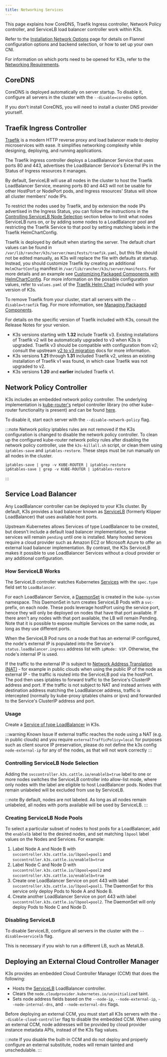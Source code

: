 ```yaml
---
title: Networking Services
---
```


This page explains how CoreDNS, Traefik Ingress controller, Network Policy controller, and ServiceLB load balancer controller work within K3s.

Refer to the [Installation Network Options](./basic-network-options.md) page for details on Flannel configuration options and backend selection, or how to set up your own CNI.

For information on which ports need to be opened for K3s, refer to the [Networking Requirements](../installation/requirements.md#networking).

## CoreDNS

CoreDNS is deployed automatically on server startup. To disable it, configure all servers in the cluster with the `--disable=coredns` option.

If you don't install CoreDNS, you will need to install a cluster DNS provider yourself.

## Traefik Ingress Controller

[Traefik](https://traefik.io/) is a modern HTTP reverse proxy and load balancer made to deploy microservices with ease. It simplifies networking complexity while designing, deploying, and running applications.

The Traefik ingress controller deploys a LoadBalancer Service that uses ports 80 and 443, advertises the LoadBalancer Service's External IPs in the Status of Ingress resources it manages.

By default, ServiceLB will use all nodes in the cluster to host the Traefik LoadBalancer Service, meaning ports 80 and 443 will not be usable for other HostPort or NodePort pods, and Ingress resources' Status will show all cluster members' node IPs.

To restrict the nodes used by Traefik, and by extension the node IPs advertised in the Ingress Status, you can follow the instructions in the [Controlling ServiceLB Node Selection](#controlling-servicelb-node-selection) section below to limit what nodes ServiceLB runs on, or by adding some nodes to a LoadBalancer pool and restricting the Traefik Service to that pool by setting matching labels in the Traefik HelmChartConfig.

Traefik is deployed by default when starting the server. The default chart values can be found in `/var/lib/rancher/k3s/server/manifests/traefik.yaml`, but this file should not be edited manually, as K3s will replace the file with defaults at startup. 
Instead, you should customize Traefik by creating an additional `HelmChartConfig` manifest in `/var/lib/rancher/k3s/server/manifests`.
For more details and an example see [Customizing Packaged Components with HelmChartConfig](../add-ons/helm.md#customizing-packaged-components-with-helmchartconfig).
For more information on the possible configuration values, refer to `values.yaml` of the [Traefik Helm Chart](https://github.com/k3s-io/k3s-charts/tree/main/charts/traefik) included with your version of K3s.

To remove Traefik from your cluster, start all servers with the `--disable=traefik` flag.
For more information, see [Managing Packaged Components](../installation/packaged-components.md).

For details on the specific version of Traefik included with K3s, consult the Release Notes for your version.
* K3s versions starting with **1.32** include Traefik v3. Existing installations of Traefik v2 will be automatically upgraded to v3 when K3s is upgraded.
  Traefik v3 should be compatible with configuration from v2; consult the upstream [v2 to v3 migration](https://doc.traefik.io/traefik/migrate/v2-to-v3/) docs for more information.
* K3s versions **1.21** through **1.31** included Traefik v2, unless an existing installation of Traefik v1 was found, in which case Traefik was not upgraded to v2.
* K3s versions **1.20** and **earlier** included Traefik v1.

## Network Policy Controller

K3s includes an embedded network policy controller. The underlying implementation is [kube-router's](https://github.com/cloudnativelabs/kube-router) netpol controller library (no other kube-router functionality is present) and can be found [here](https://github.com/k3s-io/k3s/tree/main/pkg/agent/netpol). 

To disable it, start each server with the `--disable-network-policy` flag.

:::note
Network policy iptables rules are not removed if the K3s configuration is changed to disable the network policy controller. To clean up the configured kube-router network policy rules after disabling the network policy controller, use the `k3s-killall.sh` script, or clean them using `iptables-save` and `iptables-restore`. These steps must be run manually on all nodes in the cluster.
```
iptables-save | grep -v KUBE-ROUTER | iptables-restore
ip6tables-save | grep -v KUBE-ROUTER | ip6tables-restore
```
:::

## Service Load Balancer

Any LoadBalancer controller can be deployed to your K3s cluster. By default, K3s provides a load balancer known as [ServiceLB](https://github.com/k3s-io/klipper-lb) (formerly Klipper LoadBalancer) that uses available host ports.

Upstream Kubernetes allows Services of type LoadBalancer to be created, but doesn't include a default load balancer implementation, so these services will remain `pending` until one is installed. Many hosted services require a cloud provider such as Amazon EC2 or Microsoft Azure to offer an external load balancer implementation. By contrast, the K3s ServiceLB makes it possible to use LoadBalancer Services without a cloud provider or any additional configuration.

### How ServiceLB Works

The ServiceLB controller watches Kubernetes [Services](https://kubernetes.io/docs/concepts/services-networking/service/) with the `spec.type` field set to `LoadBalancer`.

For each LoadBalancer Service, a [DaemonSet](https://kubernetes.io/docs/concepts/workloads/controllers/daemonset/) is created in the `kube-system` namespace. This DaemonSet in turn creates ServiceLB Pods with a `svc-` prefix, on each node. These pods leverage hostPort using the service port, hence they will only be deployed on nodes that have that port available. If there aren't any nodes with that port available, the LB will remain Pending. Note that it is possible to expose multiple Services on the same node, as long as they use different ports.

When the ServiceLB Pod runs on a node that has an external IP configured, the node's external IP is populated into the Service's `status.loadBalancer.ingress` address list with `ipMode: VIP`. Otherwise, the node's internal IP is used.

If the traffic to the external IP is subject to [Network Address Translation (NAT)](https://en.wikipedia.org/wiki/Network_address_translation) - for example in public clouds when using the public IP of the node as external IP - the traffic is routed into the ServiceLB pod via the hostPort. The pod then uses iptables to forward traffic to the Service's ClusterIP address and port. If the traffic is not subject to NAT and instead arrives with destination address matching the LoadBalancer address, traffic is intercepted (normally by kube-proxy iptables chains or ipvs) and forwarded to the Service's ClusterIP address and port.

### Usage

Create a [Service of type LoadBalancer](https://kubernetes.io/docs/concepts/services-networking/service/#loadbalancer) in K3s.

:::warning Known Issue
If external traffic reaches the node using a NAT (e.g. in public clouds) and you require `externalTrafficPolicy=local` for purposes such as client source IP preservation, please do not define the k3s config `node-external-ip` for any of the nodes, as that will not work correctly
:::

### Controlling ServiceLB Node Selection

Adding the `svccontroller.k3s.cattle.io/enablelb=true` label to one or more nodes switches the ServiceLB controller into allow-list mode, where only nodes with the label are eligible to host LoadBalancer pods. Nodes that remain unlabeled will be excluded from use by ServiceLB.

:::note
By default, nodes are not labeled. As long as all nodes remain unlabeled, all nodes with ports available will be used by ServiceLB.
:::

### Creating ServiceLB Node Pools
To select a particular subset of nodes to host pods for a LoadBalancer, add the `enablelb` label to the desired nodes, and set matching `lbpool` label values on the Nodes and Services. For example:

1. Label Node A and Node B with `svccontroller.k3s.cattle.io/lbpool=pool1` and `svccontroller.k3s.cattle.io/enablelb=true`
2. Label Node C and Node D with `svccontroller.k3s.cattle.io/lbpool=pool2` and `svccontroller.k3s.cattle.io/enablelb=true`
3. Create one LoadBalancer Service on port 443 with label `svccontroller.k3s.cattle.io/lbpool=pool1`. The DaemonSet for this service only deploy Pods to Node A and Node B.
4. Create another LoadBalancer Service on port 443 with label `svccontroller.k3s.cattle.io/lbpool=pool2`. The DaemonSet will only deploy Pods to Node C and Node D.

### Disabling ServiceLB

To disable ServiceLB, configure all servers in the cluster with the `--disable=servicelb` flag.

This is necessary if you wish to run a different LB, such as MetalLB.

## Deploying an External Cloud Controller Manager

K3s provides an embedded Cloud Controller Manager (CCM) that does the following:
- Hosts the [ServiceLB](#service-load-balancer) LoadBalancer controller.
- Clears the `node.cloudprovider.kubernetes.io/uninitialized` taint.
- Sets node address fields based on the `--node-ip`, `--node-external-ip`, `--node-internal-dns`, and `--node-external-dns` flags.

Before deploying an external CCM, you must start all K3s servers with the `--disable-cloud-controller` flag to disable the embedded CCM. When using an external CCM, node addresses will be provided by cloud provider instance metadata APIs, instead of the K3s flag values.

:::note
If you disable the built-in CCM and do not deploy and properly configure an external substitute, nodes will remain tainted and unschedulable.
:::


